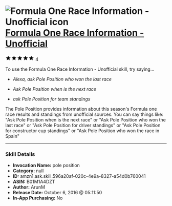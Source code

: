 # &nbsp;<img src="skill_icon" alt="Formula One Race Information - Unofficial icon" width="36"> [Formula One Race Information - Unofficial](http://alexa.amazon.com/#skills/amzn1.ask.skill.596a20af-020c-4e9a-8327-a54d0b760041)
![5 stars](../../images/ic_star_black_18dp_1x.png)![5 stars](../../images/ic_star_black_18dp_1x.png)![5 stars](../../images/ic_star_black_18dp_1x.png)![5 stars](../../images/ic_star_black_18dp_1x.png)![5 stars](../../images/ic_star_black_18dp_1x.png) 4

To use the Formula One Race Information - Unofficial skill, try saying...

* *Alexa, ask Pole Position who won the last race*

* *Ask Pole Position when is the next race*

* *ask Pole Position for team standings*

The Pole Position provides information about this season's Formula one race results and standings from unofficial sources. 
You can say things like:
"Ask Pole Position when is the next race" or
"Ask Pole Position who won the last race" or
"Ask Pole Position for driver standings" or
"Ask Pole Position for constructor cup standings" or
"Ask Pole Position who won the race in Spain"

***

### Skill Details

* **Invocation Name:** pole position
* **Category:** null
* **ID:** amzn1.ask.skill.596a20af-020c-4e9a-8327-a54d0b760041
* **ASIN:** B01M1A4DZT
* **Author:** ArunM
* **Release Date:** October 6, 2016 @ 05:11:50
* **In-App Purchasing:** No
